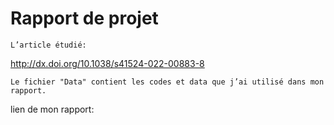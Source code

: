 # Rapport de projet
```
L’article étudié:
```
http://dx.doi.org/10.1038/s41524-022-00883-8
```
Le fichier "Data" contient les codes et data que j’ai utilisé dans mon rapport.
```
lien de mon rapport:
```
